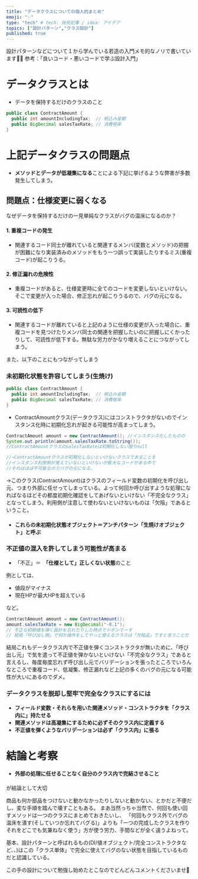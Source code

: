 ```yaml
---
title: "データクラスについての個人的まとめ"
emoji: "✨"
type: "tech" # tech: 技術記事 / idea: アイデア
topics: ["設計パターン","クラス設計"]
published: true
---
```

設計パターンなどについて１から学んでいる若造の入門メモ的なノリで書いています🙇‍♂️
参考：「良いコード・悪いコードで学ぶ設計入門」

# データクラスとは
- データを保持するだけのクラスのこと
```java
public class ContractAmount {
  public int amountIncludingTax;  // 税込み金額
  public BigDecimal salesTaxRate; // 消費税率
}
```

# 上記データクラスの問題点
- **メソッドとデータが低凝集になる**ことによる下記に挙げるような弊害が多数発生してしまう。
## 問題点：仕様変更に弱くなる
なぜデータを保持するだけの一見単純なクラスがバグの温床になるのか？

#### 1. 重複コードの発生
- 関連するコード同士が離れていると関連するメンバ(変数とメソッド)の把握が困難になり実装済みのメソッドをもう一つ誤って実装したりするミス(重複コード)が起こりうる。
#### 2. 修正漏れの危険性
- 重複コードがあると、仕様変更時に全てのコードを変更しないといけない。そこで変更が入った場合、修正忘れが起こりうるので、バグの元になる。
#### 3. 可読性の低下
- 関連するコードが離れていると上記のように仕様の変更が入った場合に、重複コードを見つけたりメンバ同士の関連を把握したいのに把握しにくかったりして、可読性が低下する。無駄な労力がかなり増えることにつながってしまう。

また、以下のことにもつながってしまう

### 未初期化状態を許容してしまう(生焼け)
```java
public class ContractAmount {
  public int amountIncludingTax;  // 税込み金額
  public BigDecimal salesTaxRate; // 消費税率
}
```
- ContractAmountクラス(データクラス)にはコンストラクタがないのでインスタンス化時に初期化忘れが起きる可能性が高まってしまう。
```java
ContractAmount amount = new ContractAmount(); //インスタンス化したものの
System.out.println(amount.salesTaxRate.toString());
//ContractAmountクラスのsalesTaxRateは初期化しない限りnull

//→ContractAmountクラスが初期化しないといけないクラスであることを
//インスタンス利用側が覚えていないといけないが膨大なコードがある中で
//それはほぼ不可能なのでバグの元になる。
```
→このクラス(ContractAmount)はクラスのフィールド変数の初期化を呼び出し元、つまり外部に任せってしまっている。よって何回か呼び出すような処理になればなるほどその都度初期化確認をしてあげないといけない「不完全なクラス」となってしまう。利用側が注意して使わないといけないものは「欠陥」であるということ。

- #### これらの未初期化状態オブジェクト＝アンチパターン「生焼けオブジェクト」と呼ぶ

### 不正値の混入を許してしまう可能性が高まる
- 「不正」＝　**「仕様として」正しくない状態**のこと

例としては、

- 値段がマイナス
- 現在HPが最大HPを超えている

など。
```java
ContractAmount amount = new ContractAmount(); 
amount.salesTaxRate = new BigDecimal("-0.1"); 
// 不正な初期値を弾く設計を忘れたりした時点でドボンでーす
// 結局「呼び出し側」で何か操作をしてやっと使えるクラスは「欠陥品」ですと言うことだ
```
結局これもデータクラス内で不正値を弾くコンストラクタが無いために、「呼び出し元」で気を遣って不正値を弾かないといけない「不完全なクラス」であると言えるし、毎度毎度忘れず呼び出し元でバリデーションを張ったところでいろんなところで重複コード、低凝集、修正漏れなど上記の多くのバグの元になる可能性が大いにあるのでダメ。

### データクラスを脱却し堅牢で完全なクラスにするには
- **フィールド変数・それらを用いた関連メソッド・コンストラクタを「クラス内に」持たせる**
- **関連メソッドは高凝集にするために必ずそのクラス内に定義する**
- **不正値を弾くようなバリデーションは必ず「クラス内」に張る**

# 結論と考察

- #### 外部の処理に任せることなく**自分のクラス内で完結させること**

が結論として大切


商品も何か部品をつけないと動かなかったりしないと動かない、とかだと不便だし、変な手順を踏んで壊すこともある。
まあ当然っちゃ当然で、何回も使い回すメソッドは一つのクラスにまとめておきたいし、
「何回もクラス外でバグの温床を潰す(そしていつか忘れてバグる)」よりも「一つの完成したクラスを作りそれをどこでも気兼ねなく使う」方が使う労力、手間などが全く違うよねって。

基本、設計パターンと呼ばれるもの(DI/値オブジェクト/完全コンストラクタなど、、)はこの「クラス単体」で完全に使えてバグのない状態を目指しているものだと認識している。

この手の設計について勉強し始めたとこなのでどんどんコメントくださいませ🙏